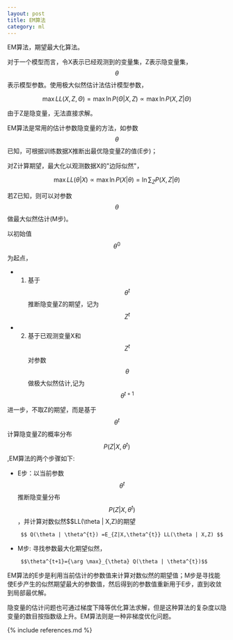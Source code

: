```yaml
---
layout: post
title: EM算法
category: ml
---
```


EM算法，期望最大化算法。

对于一个模型而言，令X表示已经观测到的变量集，Z表示隐变量集，$$\theta$$表示模型参数。使用极大似然估计法估计模型参数，

$$\max LL(X,Z,\Theta )=\max \ln P(\Theta | X,Z)\propto \max \ln P(X,Z|\Theta )$$

由于Z是隐变量，无法直接求解。

EM算法是常用的估计参数隐变量的方法，如参数$$\theta$$已知，可根据训练数据X推断出最优隐变量Z的值(E步)；

对Z计算期望，最大化以观测数据X的"边际似然"，

$$\max LL(\theta | X) \propto \max \ln P(X | \theta)=\ln \sum _{Z} P(X,Z | \theta)$$

若Z已知，则可以对参数$$\theta$$做最大似然估计(M步)。

以初始值$$\theta^{0}$$为起点，

+ 1. 基于$$\theta^{t}$$推断隐变量Z的期望，记为$$Z^{t}$$
+ 2. 基于已观测变量X和$$Z^{t}$$对参数$$\theta$$做极大似然估计,记为$$\theta^{t+1}$$

进一步，不取Z的期望，而是基于$$\theta^{t}$$计算隐变量Z的概率分布$$P(Z | X,\theta^{t})$$,EM算法的两个步骤如下:

+  E步：以当前参数$$\theta^{t}$$推断隐变量分布$$P(Z | X,\theta^{t})$$，并计算对数似然$$LL(\theta | X,Z)的期望

		$$ Q(\theta | \theta^{t}) =E_{Z|X,\theta^{t}} LL(\theta | X,Z) $$

+  M步: 寻找参数最大化期望似然，
		
		$$\theta^{t+1}={\arg \max}_{\theta} Q(\theta | \theta^{t})$$

EM算法的E步是利用当前估计的参数值来计算对数似然的期望值；M步是寻找能使E步产生的似然期望最大的参数值，然后得到的参数值重新用于E步，直到收敛到局部最优解。

隐变量的估计问题也可通过梯度下降等优化算法求解，但是这种算法的复杂度以隐变量的数目按指数级上升。EM算法则是一种非梯度优化问题。

{% include references.md %}
